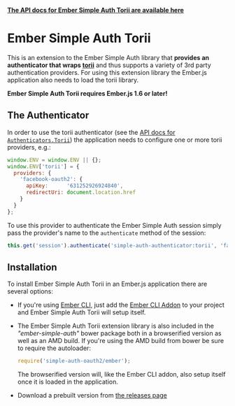 __[The API docs for Ember Simple Auth Torii are available here](http://ember-simple-auth.simplabs.com/ember-simple-auth-torii-api-docs.html)__

# Ember Simple Auth Torii

This is an extension to the Ember Simple Auth library that __provides an
authenticator that wraps [torii](https://github.com/Vestorly/torii)__ and thus
supports a variety of 3rd party authentication providers. For using this
extension library the Ember.js application also needs to load the torii
library.

__Ember Simple Auth Torii requires Ember.js 1.6 or later!__

## The Authenticator

In order to use the torii authenticator (see the
[API docs for `Authenticators.Torii`](http://ember-simple-auth.simplabs.com/ember-simple-auth-torii-api-docs.html#SimpleAuth-Authenticators-Torii))
the application needs to configure one or more torii providers, e.g.:

```js
window.ENV = window.ENV || {};
window.ENV['torii'] = {
  providers: {
    'facebook-oauth2': {
      apiKey:      '631252926924840',
      redirectUri: document.location.href
    }
  }
};
```

To use this provider to authenticate the Ember Simple Auth session simply pass
the provider's name to the `authenticate` method of the session:

```js
this.get('session').authenticate('simple-auth-authenticator:torii', 'facebook-oauth2');
```

## Installation

To install Ember Simple Auth Torii in an Ember.js application there are several
options:

* If you're using [Ember CLI](https://github.com/stefanpenner/ember-cli), just
  add the
  [Ember CLI Addon](https://github.com/simplabs/ember-cli-simple-auth-torii)
  to your project and Ember Simple Auth Torii will setup itself.
* The Ember Simple Auth Torii extension library is also included in the
  _"ember-simple-auth"_ bower package both in a browserified version as well as
  an AMD build. If you're using the AMD build from bower be sure to require the
  autoloader:

  ```js
  require('simple-auth-oauth2/ember');
  ```

  The browserified version will, like the Ember CLI addon, also setup itself
  once it is loaded in the application.
* Download a prebuilt version from
  [the releases page](https://github.com/simplabs/ember-simple-auth/releases)

